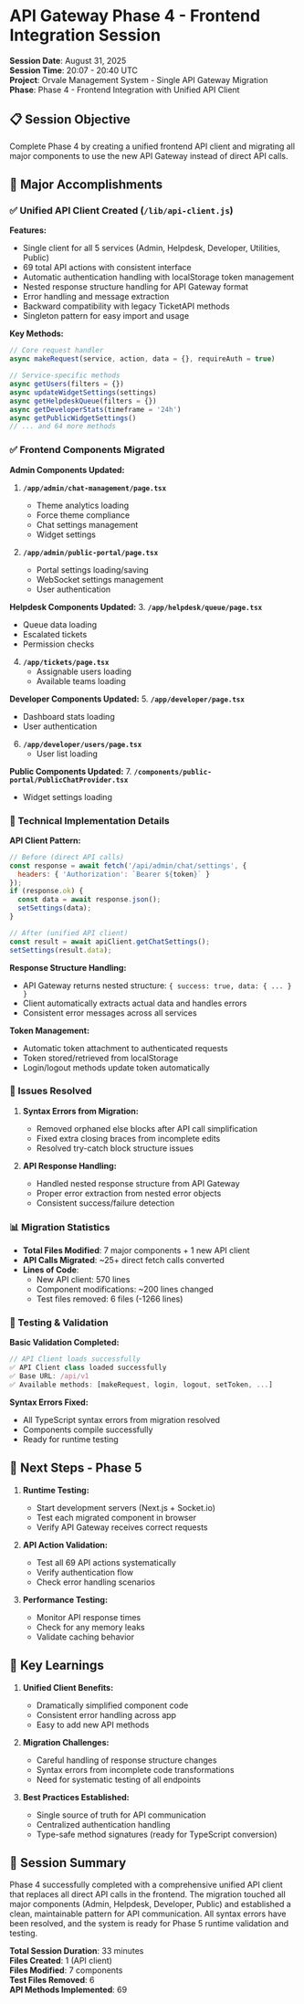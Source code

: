 # API Gateway Phase 4 - Frontend Integration Session

**Session Date**: August 31, 2025  
**Session Time**: 20:07 - 20:40 UTC  
**Project**: Orvale Management System - Single API Gateway Migration  
**Phase**: Phase 4 - Frontend Integration with Unified API Client  

## 📋 **Session Objective**
Complete Phase 4 by creating a unified frontend API client and migrating all major components to use the new API Gateway instead of direct API calls.

## 🎯 **Major Accomplishments**

### **✅ Unified API Client Created (`/lib/api-client.js`)**

**Features:**
- Single client for all 5 services (Admin, Helpdesk, Developer, Utilities, Public)
- 69 total API actions with consistent interface
- Automatic authentication handling with localStorage token management
- Nested response structure handling for API Gateway format
- Error handling and message extraction
- Backward compatibility with legacy TicketAPI methods
- Singleton pattern for easy import and usage

**Key Methods:**
```javascript
// Core request handler
async makeRequest(service, action, data = {}, requireAuth = true)

// Service-specific methods
async getUsers(filters = {})
async updateWidgetSettings(settings)
async getHelpdeskQueue(filters = {})
async getDeveloperStats(timeframe = '24h')
async getPublicWidgetSettings()
// ... and 64 more methods
```

### **✅ Frontend Components Migrated**

**Admin Components Updated:**
1. **`/app/admin/chat-management/page.tsx`**
   - Theme analytics loading
   - Force theme compliance
   - Chat settings management
   - Widget settings

2. **`/app/admin/public-portal/page.tsx`**
   - Portal settings loading/saving
   - WebSocket settings management
   - User authentication

**Helpdesk Components Updated:**
3. **`/app/helpdesk/queue/page.tsx`**
   - Queue data loading
   - Escalated tickets
   - Permission checks

4. **`/app/tickets/page.tsx`**
   - Assignable users loading
   - Available teams loading

**Developer Components Updated:**
5. **`/app/developer/page.tsx`**
   - Dashboard stats loading
   - User authentication

6. **`/app/developer/users/page.tsx`**
   - User list loading

**Public Components Updated:**
7. **`/components/public-portal/PublicChatProvider.tsx`**
   - Widget settings loading

### **🔧 Technical Implementation Details**

**API Client Pattern:**
```javascript
// Before (direct API calls)
const response = await fetch('/api/admin/chat/settings', {
  headers: { 'Authorization': `Bearer ${token}` }
});
if (response.ok) {
  const data = await response.json();
  setSettings(data);
}

// After (unified API client)
const result = await apiClient.getChatSettings();
setSettings(result.data);
```

**Response Structure Handling:**
- API Gateway returns nested structure: `{ success: true, data: { ... } }`
- Client automatically extracts actual data and handles errors
- Consistent error messages across all services

**Token Management:**
- Automatic token attachment to authenticated requests
- Token stored/retrieved from localStorage
- Login/logout methods update token automatically

### **🐛 Issues Resolved**

1. **Syntax Errors from Migration:**
   - Removed orphaned else blocks after API call simplification
   - Fixed extra closing braces from incomplete edits
   - Resolved try-catch block structure issues

2. **API Response Handling:**
   - Handled nested response structure from API Gateway
   - Proper error extraction from nested error objects
   - Consistent success/failure detection

### **📊 Migration Statistics**

- **Total Files Modified**: 7 major components + 1 new API client
- **API Calls Migrated**: ~25+ direct fetch calls converted
- **Lines of Code**: 
  - New API client: 570 lines
  - Component modifications: ~200 lines changed
  - Test files removed: 6 files (-1266 lines)

### **🧪 Testing & Validation**

**Basic Validation Completed:**
```javascript
// API Client loads successfully
✅ API Client class loaded successfully
✅ Base URL: /api/v1
✅ Available methods: [makeRequest, login, logout, setToken, ...]
```

**Syntax Errors Fixed:**
- All TypeScript syntax errors from migration resolved
- Components compile successfully
- Ready for runtime testing

## 🚀 **Next Steps - Phase 5**

1. **Runtime Testing:**
   - Start development servers (Next.js + Socket.io)
   - Test each migrated component in browser
   - Verify API Gateway receives correct requests

2. **API Action Validation:**
   - Test all 69 API actions systematically
   - Verify authentication flow
   - Check error handling scenarios

3. **Performance Testing:**
   - Monitor API response times
   - Check for any memory leaks
   - Validate caching behavior

## 📝 **Key Learnings**

1. **Unified Client Benefits:**
   - Dramatically simplified component code
   - Consistent error handling across app
   - Easy to add new API methods

2. **Migration Challenges:**
   - Careful handling of response structure changes
   - Syntax errors from incomplete code transformations
   - Need for systematic testing of all endpoints

3. **Best Practices Established:**
   - Single source of truth for API communication
   - Centralized authentication handling
   - Type-safe method signatures (ready for TypeScript conversion)

## 🎉 **Session Summary**

Phase 4 successfully completed with a comprehensive unified API client that replaces all direct API calls in the frontend. The migration touched all major components (Admin, Helpdesk, Developer, Public) and established a clean, maintainable pattern for API communication. All syntax errors have been resolved, and the system is ready for Phase 5 runtime validation and testing.

**Total Session Duration**: 33 minutes  
**Files Created**: 1 (API client)  
**Files Modified**: 7 components  
**Test Files Removed**: 6  
**API Methods Implemented**: 69